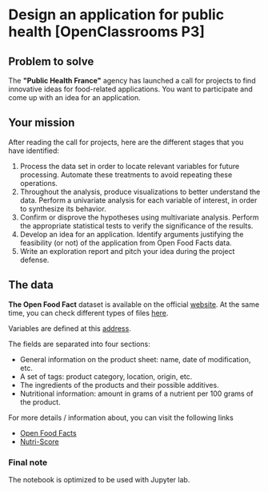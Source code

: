 # Design an application for public health [OpenClassrooms P3]

## **Problem to solve**

The **"Public Health France"** agency has launched a call for projects to find innovative ideas for food-related applications. You want to participate and come up with an idea for an application.

## **Your mission**

After reading the call for projects, here are the different stages that you have identified:

1. Process the data set in order to locate relevant variables for future processing. Automate these treatments to avoid repeating these operations.
2. Throughout the analysis, produce visualizations to better understand the data. Perform a univariate analysis for each variable of interest, in order to synthesize its behavior.
3. Confirm or disprove the hypotheses using multivariate analysis. Perform the appropriate statistical tests to verify the significance of the results.
4. Develop an idea for an application. Identify arguments justifying the feasibility (or not) of the application from Open Food Facts data.
5. Write an exploration report and pitch your idea during the project defense.   

## **The data**

**The Open Food Fact** dataset is available on the official [website](https://static.openfoodfacts.org/data/en.openfoodfacts.org.products.csv). At the same time, you can check different types of files [here](https://world.openfoodfacts.org/data).

Variables are defined at this [address](https://world.openfoodfacts.org/data/data-fields.txt).

The fields are separated into four sections:

- General information on the product sheet: name, date of modification, etc.
- A set of tags: product category, location, origin, etc.
- The ingredients of the products and their possible additives.
- Nutritional information: amount in grams of a nutrient per 100 grams of the product.

For more details / information about, you can visit the following links
- [Open Food Facts](https://world.openfoodfacts.org/)
- [Nutri-Score](https://www.santepubliquefrance.fr/determinants-de-sante/nutrition-et-activite-physique/articles/nutri-score)

### **Final note**

The notebook is optimized to be used with Jupyter lab.